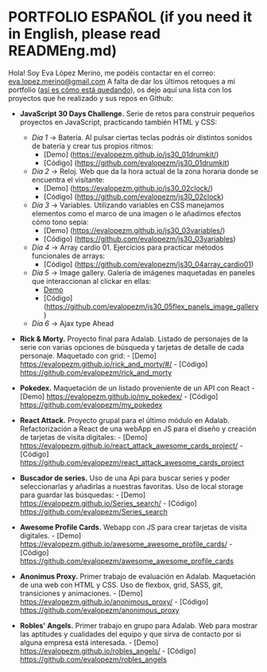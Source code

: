 # PORTFOLIO ESPAÑOL (if you need it in English, please read READMEng.md)

Hola! Soy Eva López Merino, me podéis contactar en el correo: eva.lopez.merino@gmail.com
A falta de dar los últimos retoques a mi portfolio ([así es cómo está quedando](https://github.com/evalopezm/portfolio_b)), os dejo aquí una lista con los proyectos que he realizado y sus repos en Github:

* **JavaScript 30 Days Challenge.** Serie de retos para construir pequeños proyectos en JavaScript, practicando también HTML y CSS:
    * _Día 1_ -> Batería. Al pulsar ciertas teclas podrás oir distintos sonidos de batería y crear tus propios ritmos:
         - [Demo] (https://evalopezm.github.io/js30_01drumkit/)
         - [Código] (https://github.com/evalopezm/js30_01drumkit)
    * _Día 2_ -> Reloj. Web que da la hora actual de la zona horaria donde se encuentra el visitante:
         - [Demo] (https://evalopezm.github.io/js30_02clock/)
         - [Código] (https://github.com/evalopezm/js30_02clock)
    * _Día 3_ -> Variables. Utilizando variables en CSS manejamos elementos como el marco de una imagen o le añadimos efectos cómo tono sepia:
         - [Demo] (https://evalopezm.github.io/js30_03variables/)
         - [Código] (https://github.com/evalopezm/js30_03variables)
    * _Día 4_ -> Array cardio 01. Ejercicios para practicar métodos funcionales de arrays:
         - [Código] (https://github.com/evalopezm/js30_04array_cardio01)
    * _Día 5_ -> Image gallery. Galería de imágenes maquetadas en paneles que interaccionan al clickar en ellas:
         - [Demo](https://evalopezm.github.io/js30_05flex_panels_image_gallery/)
         - [Código] (https://github.com/evalopezm/js30_05flex_panels_image_gallery)
    * _Día 6_ -> Ajax type Ahead
 
 
* **Rick & Morty.** Proyecto final para Adalab. Listado de personajes de la serie con varias opciones de búsqueda y tarjetas de detalle de cada personaje. Maquetado con grid:
      - [Demo] https://evalopezm.github.io/rick_and_morty/#/
      - [Código] https://github.com/evalopezm/rick_and_morty


* **Pokedex.** Maquetación de un listado proveniente de un API con React
      - [Demo] https://evalopezm.github.io/my_pokedex/
      - [Código] https://github.com/evalopezm/my_pokedex


* **React Attack.** Proyecto grupal para el último módulo en Adalab. Refactorización a React de una webApp en JS para el diseño y creación de tarjetas de visita digitales:
      - [Demo] https://evalopezm.github.io/react_attack_awesome_cards_project/
      - [Código] https://github.com/evalopezm/react_attack_awesome_cards_project


* **Buscador de series.** Uso de una Api para buscar series y poder seleccionarlas y añadirlas a nuestras favoritas. Uso de local storage para guardar las búsquedas:
      - [Demo] https://evalopezm.github.io/Series_search/
      - [Código] https://github.com/evalopezm/Series_search
      

* **Awesome Profile Cards.** Webapp con JS para crear tarjetas de visita digitales.
      - [Demo] https://evalopezm.github.io/awesome_awesome_profile_cards/
      - [Código] https://github.com/evalopezm/awesome_awesome_profile_cards

* **Anonimus Proxy.** Primer trabajo de evaluación en Adalab. Maquetación de una web con HTML y CSS. Uso de flexbox, grid, SASS, git, transiciones y animaciones.
      - [Demo] https://evalopezm.github.io/anonimous_proxy/
      - [Código] https://github.com/evalopezm/anonimous_proxy

* **Robles' Angels.** Primer trabajo en grupo para Adalab. Web para mostrar las aptitudes y cualidades del equipo y que sirva de contacto por si alguna empresa está interesada.
      - [Demo] https://evalopezm.github.io/robles_angels/
      - [Código] https://github.com/evalopezm/robles_angels
      
